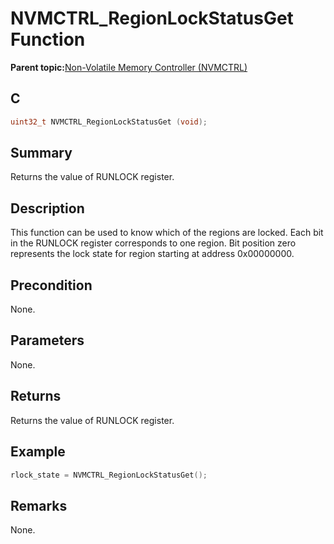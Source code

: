 # NVMCTRL\_RegionLockStatusGet Function

**Parent topic:**[Non-Volatile Memory Controller \(NVMCTRL\)](GUID-BDDBCD3E-039E-4AB8-86D1-04EEA8A6AE67.md)

## C

```c
uint32_t NVMCTRL_RegionLockStatusGet (void);
```

## Summary

Returns the value of RUNLOCK register.

## Description

This function can be used to know which of the regions are locked. Each bit in the RUNLOCK register corresponds to one region. Bit position zero represents the lock state for region starting at address 0x00000000.

## Precondition

None.

## Parameters

None.

## Returns

Returns the value of RUNLOCK register.

## Example

```c
rlock_state = NVMCTRL_RegionLockStatusGet();

```

## Remarks

None.

